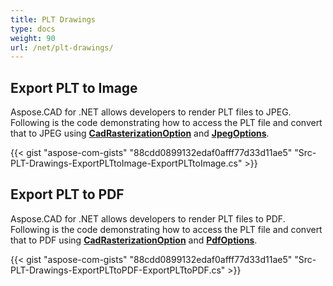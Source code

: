 ```yaml
---
title: PLT Drawings
type: docs
weight: 90
url: /net/plt-drawings/
---
```


## **Export PLT to Image**

Aspose.CAD for .NET allows developers to render PLT files to JPEG. Following is the code demonstrating how to access the PLT file and convert that to JPEG using [**CadRasterizationOption**](https://apireference.aspose.com/cad/net/aspose.cad.imageoptions/cadrasterizationoptions) and [**JpegOptions**](https://apireference.aspose.com/cad/net/aspose.cad.imageoptions/jpegoptions).

{{< gist "aspose-com-gists" "88cdd0899132edaf0afff77d33d11ae5" "Src-PLT-Drawings-ExportPLTtoImage-ExportPLTtoImage.cs" >}}

## **Export PLT to PDF**

Aspose.CAD for .NET allows developers to render PLT files to PDF. Following is the code demonstrating how to access the PLT file and convert that to PDF using [**CadRasterizationOption**](https://apireference.aspose.com/cad/net/aspose.cad.imageoptions/cadrasterizationoptions) and [**PdfOptions**](https://apireference.aspose.com/cad/net/aspose.cad.imageoptions/pdfoptions).

{{< gist "aspose-com-gists" "88cdd0899132edaf0afff77d33d11ae5" "Src-PLT-Drawings-ExportPLTtoPDF-ExportPLTtoPDF.cs" >}}

